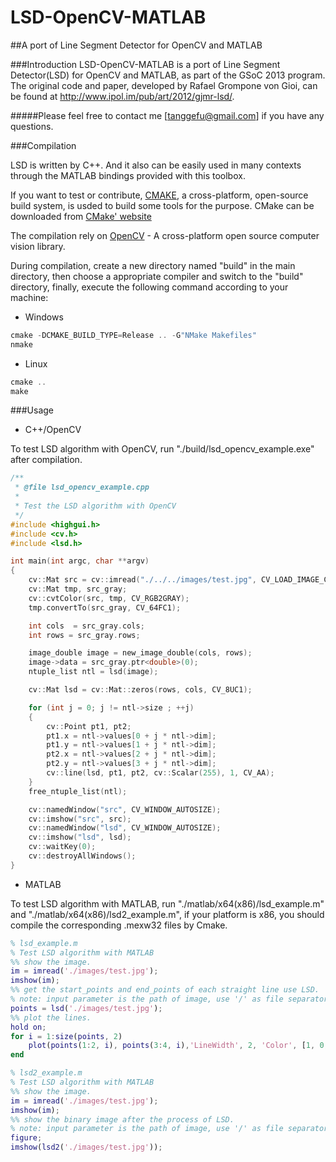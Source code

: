 LSD-OpenCV-MATLAB
=================
##A port of Line Segment Detector for OpenCV and MATLAB

###Introduction
LSD-OpenCV-MATLAB is a port of Line Segment Detector(LSD) for OpenCV and MATLAB, as part of the GSoC 2013 program. The original code and paper, developed by Rafael Grompone von Gioi, can be found at http://www.ipol.im/pub/art/2012/gjmr-lsd/.

#####Please feel free to contact me [tanggefu@gmail.com] if you have any questions.

###Compilation

LSD is written by C++. And it also can be easily used in many contexts through the MATLAB bindings provided with this toolbox.

If you want to test or contribute, [CMAKE](http://www.cmake.org), a cross-platform, open-source build system, is usded to build some tools for the purpose. CMake can be downloaded from [CMake' website](http://www.cmake.org/cmake/resources/software.html)

The compilation rely on [OpenCV](http://opencv.org) - A cross-platform open source computer vision library.

During compilation, create a new directory named "build" in the main directory, then choose a appropriate compiler and switch to the "build" directory, finally, execute the following command according to your machine:

* Windows

```cpp
cmake -DCMAKE_BUILD_TYPE=Release .. -G"NMake Makefiles"
nmake
```

* Linux

```cpp
cmake ..
make
```

###Usage

* C++/OpenCV

To test LSD algorithm with OpenCV, run "./build/lsd_opencv_example.exe" after compilation.

```cpp
/**
 * @file lsd_opencv_example.cpp
 *
 * Test the LSD algorithm with OpenCV
 */
#include <highgui.h>
#include <cv.h>
#include <lsd.h>

int main(int argc, char **argv)
{
    cv::Mat src = cv::imread("./../../images/test.jpg", CV_LOAD_IMAGE_COLOR);
    cv::Mat tmp, src_gray;
    cv::cvtColor(src, tmp, CV_RGB2GRAY);
    tmp.convertTo(src_gray, CV_64FC1);

    int cols  = src_gray.cols;
    int rows = src_gray.rows;

    image_double image = new_image_double(cols, rows);
    image->data = src_gray.ptr<double>(0);
    ntuple_list ntl = lsd(image);

    cv::Mat lsd = cv::Mat::zeros(rows, cols, CV_8UC1);

    for (int j = 0; j != ntl->size ; ++j)
    {
        cv::Point pt1, pt2;
        pt1.x = ntl->values[0 + j * ntl->dim];
        pt1.y = ntl->values[1 + j * ntl->dim];
        pt2.x = ntl->values[2 + j * ntl->dim];
        pt2.y = ntl->values[3 + j * ntl->dim];
        cv::line(lsd, pt1, pt2, cv::Scalar(255), 1, CV_AA);
    }
    free_ntuple_list(ntl);

    cv::namedWindow("src", CV_WINDOW_AUTOSIZE);
    cv::imshow("src", src);
    cv::namedWindow("lsd", CV_WINDOW_AUTOSIZE);
    cv::imshow("lsd", lsd);
    cv::waitKey(0);
    cv::destroyAllWindows();
}
```

* MATLAB

To test LSD algorithm with MATLAB, run "./matlab/x64(x86)/lsd_example.m" and "./matlab/x64(x86)/lsd2_example.m", if your platform is x86, you should compile the corresponding .mexw32 files by Cmake.


```matlab
% lsd_example.m
% Test LSD algorithm with MATLAB
%% show the image.
im = imread('./images/test.jpg');
imshow(im);
%% get the start_points and end_points of each straight line use LSD.
% note: input parameter is the path of image, use '/' as file separator.
points = lsd('./images/test.jpg');
%% plot the lines.
hold on;
for i = 1:size(points, 2)
    plot(points(1:2, i), points(3:4, i),'LineWidth', 2, 'Color', [1, 0, 0]);
end
```

```matlab
% lsd2_example.m
% Test LSD algorithm with MATLAB
%% show the image.
im = imread('./images/test.jpg');
imshow(im);
%% show the binary image after the process of LSD.
% note: input parameter is the path of image, use '/' as file separator.
figure;
imshow(lsd2('./images/test.jpg'));
```
